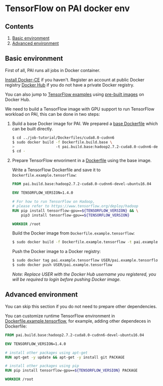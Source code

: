 # TensorFlow on PAI docker env

## Contents

1. [Basic environment](#basic-environment)
2. [Advanced environment](#advanced-environment)

## Basic environment

First of all, PAI runs all jobs in Docker container.

[Install Docker-CE](https://docs.docker.com/install/linux/docker-ce/ubuntu/) if you haven't. Register an account at public Docker registry [Docker Hub](https://hub.docker.com/) if you do not have a private Docker registry.

You can also jump to [TensorFlow examples](#tensorflow-examples) using [pre-built images](https://hub.docker.com/r/openpai/pai.example.tensorflow/) on Docker Hub.

We need to build a TensorFlow image with GPU support to run TensorFlow workload on PAI, this can be done in two steps:

1. Build a base Docker image for PAI. We prepared a [base Dockerfile](../../job-tutorial/Dockerfiles/cuda8.0-cudnn6/Dockerfile.build.base) which can be built directly.

    ```bash
    $ cd ../job-tutorial/Dockerfiles/cuda8.0-cudnn6
    $ sudo docker build -f Dockerfile.build.base \
    >                   -t pai.build.base:hadoop2.7.2-cuda8.0-cudnn6-devel-ubuntu16.04 .
    $ cd -
    ```

2. Prepare TensorFlow envoriment in a [Dockerfile](./Dockerfile.example.tensorflow) using the base image.

    Write a TensorFlow Dockerfile and save it to `Dockerfile.example.tensorflow`:

    ```dockerfile
    FROM pai.build.base:hadoop2.7.2-cuda8.0-cudnn6-devel-ubuntu16.04

    ENV TENSORFLOW_VERSION=1.4.0

    # For how to run TensorFlow on Hadoop,
    # please refer to https://www.tensorflow.org/deploy/hadoop
    RUN pip install tensorflow-gpu==${TENSORFLOW_VERSION} && \
        pip3 install tensorflow-gpu==${TENSORFLOW_VERSION}

    WORKDIR /root
    ```

    Build the Docker image from `Dockerfile.example.tensorflow`:

    ```bash
    $ sudo docker build -f Dockerfile.example.tensorflow -t pai.example.tensorflow .
    ```

    Push the Docker image to a Docker registry:

    ```bash
    $ sudo docker tag pai.example.tensorflow USER/pai.example.tensorflow
    $ sudo docker push USER/pai.example.tensorflow
    ```
    *Note: Replace USER with the Docker Hub username you registered, you will be required to login before pushing Docker image.*


## Advanced environment

You can skip this section if you do not need to prepare other dependencies.

You can customize runtime TensorFlow environment in [Dockerfile.example.tensorflow](./Dockerfile.example.tensorflow), for example, adding other dependeces in Dockerfile:

```dockerfile
FROM pai.build.base:hadoop2.7.2-cuda8.0-cudnn6-devel-ubuntu16.04

ENV TENSORFLOW_VERSION=1.4.0

# install other packages using apt-get
RUN apt-get -y update && apt-get -y install git PACKAGE

# install other packages using pip
RUN pip install tensorflow-gpu==${TENSORFLOW_VERSION} PACKAGE

WORKDIR /root
```
